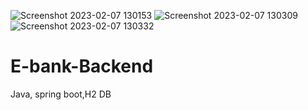 ![Screenshot 2023-02-07 130153](https://user-images.githubusercontent.com/100704676/217241112-fe062c75-6599-4669-86d7-7d2edacd7304.png)
![Screenshot 2023-02-07 130309](https://user-images.githubusercontent.com/100704676/217241116-d4fa0a46-8211-48fe-90be-d7116488e04d.png)
![Screenshot 2023-02-07 130332](https://user-images.githubusercontent.com/100704676/217241117-cbc0a32b-cd44-47ae-bf5b-fc4f17dd2989.png)
# E-bank-Backend
Java, spring boot,H2 DB
